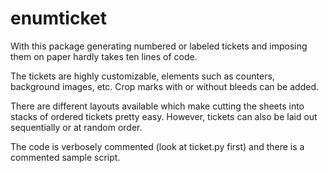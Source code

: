 # enumticket #

With this package generating numbered or labeled tickets and imposing 
them on paper hardly takes ten lines of code. 

The tickets are highly customizable, elements such as 
counters, background images, etc. Crop marks with or without bleeds
can be added.

There are different layouts available which make cutting the sheets
into stacks of ordered tickets pretty easy. However, tickets can also
be laid out sequentially or at random order.

The code is verbosely commented (look at ticket.py first) and there
is a commented sample script.
